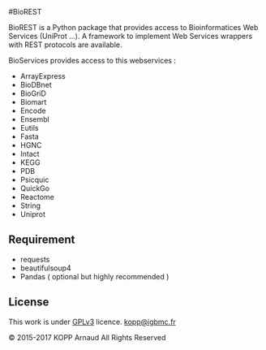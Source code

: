 #BioREST

BioREST is a Python package that provides access to Bioinformatices Web Services (UniProt ...).
A framework to implement Web Services wrappers with REST protocols are available.

BioServices provides access to this webservices :

* ArrayExpress
* BioDBnet
* BioGriD
* Biomart
* Encode
* Ensembl
* Eutils
* Fasta
* HGNC
* Intact
* KEGG
* PDB
* Psicquic
* QuickGo
* Reactome
* String
* Uniprot

## Requirement
* requests
* beautifulsoup4
* Pandas ( optional but highly recommended )

## License

This work is under [GPLv3](http://www.gnu.org/licenses/gpl-3.0.html) licence.
<kopp@igbmc.fr>


© 2015-2017 KOPP Arnaud All Rights Reserved
